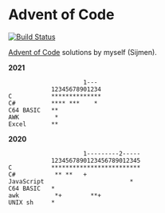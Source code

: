 Advent of Code
==============

[![Build Status](https://dev.azure.com/sjmulder/aoc/_apis/build/status/aoc?branchName=master)](https://dev.azure.com/sjmulder/aoc/_build/latest?definitionId=6&branchName=master)

[Advent of Code](https://www.adventofcode.com) solutions by myself (Sijmen).

**2021**

                         1---
                12345678901234
    C           **************
    C#          **** ***    *
    C64 BASIC   **
    AWK          *
    Excel       **

**2020**

                         1---------2-----
                1234567890123456789012345
    C           *************************
    C#           ** **   +
    JavaScript                        *
    C64 BASIC   *
    awk          *+        **+
    UNIX sh     *
